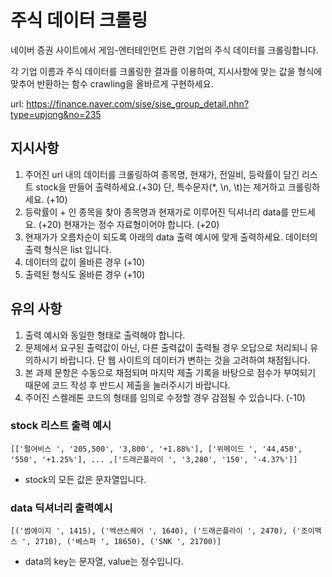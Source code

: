 # 주식 데이터 크롤링
네이버 증권 사이트에서 게임-엔터테인먼트 관련 기업의 주식 데이터를 크롤링합니다.

각 기업 이름과 주식 데이터를 크롤링한 결과를 이용하여, 지시사항에 맞는 값을 형식에 맞추어 반환하는 함수 crawling을 올바르게 구현하세요.

url: https://finance.naver.com/sise/sise_group_detail.nhn?type=upjong&no=235

## 지시사항

1. 주어진 url 내의 데이터를 크롤링하여 종목명, 현재가, 전일비, 등락률이 담긴 리스트 stock을 만들어 출력하세요.(+30) 단, 특수문자(*, \n, \t)는 제거하고 크롤링하세요. (+10)
2. 등락률이 + 인 종목을 찾아 종목명과 현재가로 이루어진 딕셔너리 data를 만드세요. (+20) 현재가는 정수 자료형이어야 합니다. (+20)
3. 현재가가 오름차순이 되도록 아래의 data 출력 예시에 맞게 출력하세요. 데이터의 출력 형식은 list 입니다.
4. 데이터의 값이 올바른 경우 (+10)
5. 출력된 형식도 올바른 경우 (+10)

## 유의 사항

1. 출력 예시와 동일한 형태로 출력해야 합니다.
2. 문제에서 요구된 출력값이 아닌, 다른 출력값이 출력될 경우 오답으로 처리되니 유의하시기 바랍니다. 단 웹 사이트의 데이터가 변하는 것을 고려하여 채점됩니다.
3. 본 과제 문항은 수동으로 채점되며 마지막 제출 기록을 바탕으로 점수가 부여되기 때문에 코드 작성 후 반드시 제출을 눌러주시기 바랍니다.
4. 주어진 스켈레톤 코드의 형태를 임의로 수정할 경우 감점될 수 있습니다. (-10)

### stock 리스트 출력 예시
```
[['펄어비스 ', '205,500', '3,800', '+1.88%'], ['위메이드 ', '44,450', '550', '+1.25%'], ... ,['드래곤플라이 ', '3,280', '150', '-4.37%']]
```
- stock의 모든 값은 문자열입니다.

### data 딕셔너리 출력예시
```
[('썸에이지 ', 1415), ('액션스퀘어 ', 1640), ('드래곤플라이 ', 2470), ('조이맥스 ', 2710), ('베스파 ', 18650), ('SNK ', 21700)]
```
- data의 key는 문자열, value는 정수입니다.
